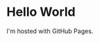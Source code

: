 <!DOCTYPE html>
<html>
<body>
<script type="text/javascript">
window.onload = function() {
    location.href = "https://www.javascripttutorial.net/";
}
</script>
<h1>Hello World</h1>
<p>I'm hosted with GitHub Pages.</p>
</body>
</html>
